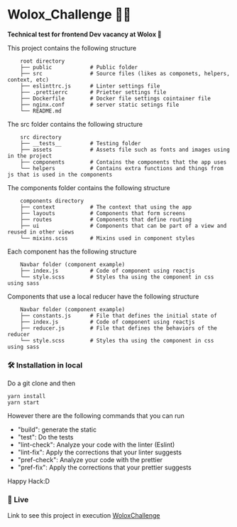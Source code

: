 # Wolox_Challenge 🧑‍💻

**Technical test for frontend Dev vacancy at Wolox 💪**

This project contains the following structure

```
	root directory
    ├── public            # Public folder
    ├── src               # Source files (likes as componets, helpers, context, etc)
    ├── eslinttrc.js      # Linter settings file
    ├── .prettierrc       # Prietter settings file
    ├── Dockerfile        # Docker file settings cointainer file
    ├── nginx.conf        # server static setings file
    └── README.md
```

The src folder contains the following structure

```
	src directory
    ├── __tests__         # Testing folder
    ├── assets            # Assets file such as fonts and images using in the project
    ├── components        # Contains the components that the app uses
    └── helpers           # Contains extra functions and things from js that is used in the components
```

The components folder contains the following structure

```
	components directory
    ├── context           # The context that using the app
    ├── layouts           # Components that form screens
    ├── routes            # Components that define routing
    ├── ui                # Components that can be part of a view and reused in other views
    └── mixins.scss       # Mixins used in component styles
```

Each component has the following structure

```
	Navbar folder (component example)
    ├── index.js          # Code of component using reactjs
    └── style.scss        # Styles tha using the component in css using sass
```

Components that use a local reducer have the following structure

```
	Navbar folder (component example)
    ├── constants.js      # File that defines the initial state of
    ├── index.js          # Code of component using reactjs
    ├── reducer.js        # File that defines the behaviors of the reducer
    └── style.scss        # Styles tha using the component in css using sass
```

### 🛠️ Installation in local

Do a git clone and then

```
yarn install
yarn start
```

However there are the following commands that you can run

- "build": generate the static
- "test": Do the tests
- "lint-check": Analyze your code with the linter (Eslint)
- "lint-fix": Apply the corrections that your linter suggests
- "pref-check": Analyze your code with the prettier
- "pref-fix": Apply the corrections that your prettier suggests

Happy Hack:D

### 🔴 Live

Link to see this project in execution
[WoloxChallenge](https://frozen-oasis-73333.herokuapp.com/ 'Wolox-Challenge')

